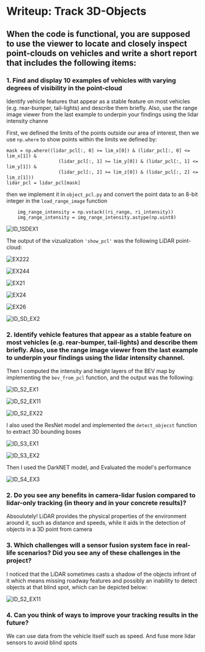 # Writeup: Track 3D-Objects

## When the code is functional, you are supposed to use the viewer to locate and closely inspect point-clouds on vehicles and write a short report that includes the following items:

### 1. Find and display 10 examples of vehicles with varying degrees of visibility in the point-cloud
Identify vehicle features that appear as a stable feature on most vehicles (e.g. rear-bumper, tail-lights) and describe them briefly. Also, use the range image viewer from the last example to underpin your findings using the lidar intensity channe

First, we defined the limits of the points outside our area of interest, then we use `np.where` to show points within the limits we defined by:
``` 
mask = np.where((lidar_pcl[:, 0] >= lim_x[0]) & (lidar_pcl[:, 0] <= lim_x[1]) &
                   (lidar_pcl[:, 1] >= lim_y[0]) & (lidar_pcl[:, 1] <= lim_y[1]) &
                   (lidar_pcl[:, 2] >= lim_z[0]) & (lidar_pcl[:, 2] <= lim_z[1]))
lidar_pcl = lidar_pcl[mask] 
``` 
then we implement it in `object_pcl.py` and convert the point data to an 8-bit integer in the `load_range_image` function 

```
    img_range_intensity = np.vstack((ri_range, ri_intensity))
    img_range_intensity = img_range_intensity.astype(np.uint8)
```
![ID_1SDEX1](https://user-images.githubusercontent.com/79502750/151233548-40c55a33-5341-4af2-a244-84c5e0579614.png)

The output of the vizualization `'show_pcl'` was the following LiDAR point-cloud:

![EX222](https://user-images.githubusercontent.com/79502750/151462311-c1844f07-babf-4f7c-94f8-7c1622701be7.png)

![EX244](https://user-images.githubusercontent.com/79502750/151462316-d5b97dca-280b-44d7-95c4-d81adf37d5c0.png)

![EX21](https://user-images.githubusercontent.com/79502750/151462318-1f301471-7d2f-4d42-8a9c-33eda05dda8b.png)

![EX24](https://user-images.githubusercontent.com/79502750/151462319-ab5ded89-1e37-459a-a654-37e3d2543703.png)

![EX26](https://user-images.githubusercontent.com/79502750/151462321-e7d36884-062d-45b7-a123-97306e21b803.png)

![ID_SD_EX2](https://user-images.githubusercontent.com/79502750/151234219-5939d302-70a9-402d-bd74-efddce58104a.png)

### 2. Identify vehicle features that appear as a stable feature on most vehicles (e.g. rear-bumper, tail-lights) and describe them briefly. Also, use the range image viewer from the last example to underpin your findings using the lidar intensity channel.

Then I computed the intensity and height layers of the BEV map by implementing the `bev_from_pcl` function, and the output was the following:


![ID_S2_EX1](https://user-images.githubusercontent.com/79502750/151234143-62fa88e3-4c84-48fb-ab93-3e3d64340851.png)

![ID_S2_EX11](https://user-images.githubusercontent.com/79502750/151234956-68d2f818-bd5a-45bd-b357-4fecff969d73.png)

![ID_S2_EX22](https://user-images.githubusercontent.com/79502750/151234976-60cc2886-dbb3-4d18-88b6-71e83f67f5ef.png)

I also used the ResNet model and implemented the `detect_objecst` function to extract 3D bounding boxes 

![ID_S3_EX1](https://user-images.githubusercontent.com/79502750/151235657-f7f90cc2-db6a-4bae-ab41-3d6bf732da6a.png)

![ID_S3_EX2](https://user-images.githubusercontent.com/79502750/151235752-16492206-fc28-42d8-a9db-bb54b6f2da89.png)

Then I used the DarkNET model, and Evaluated the model's performance

![ID_S4_EX3](https://user-images.githubusercontent.com/79502750/151236001-b9385bb5-8452-4164-9d08-3e337b706df4.png)


### 2. Do you see any benefits in camera-lidar fusion compared to lidar-only tracking (in theory and in your concrete results)? 
Absoulutely! LiDAR provides the physical properties of the environment around it, such as distance and speeds, while it aids in the detection of objects in a 3D point from camera 


### 3. Which challenges will a sensor fusion system face in real-life scenarios? Did you see any of these challenges in the project?
I noticed that the LiDAR sometimes casts a shadow of the objects infront of it which means missing roadway features and possibly an inability to detect objects at that blind spot, which can be depicted below:

![ID_S2_EX11](https://user-images.githubusercontent.com/79502750/151123242-b20a787d-f33d-4a98-a40b-844ec498a677.png)
### 4. Can you think of ways to improve your tracking results in the future?

We can use data from the vehicle itself such as speed. And fuse more lidar sensors to avoid blind spots
